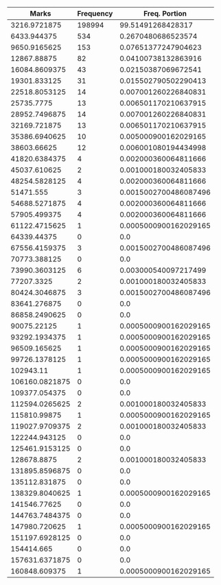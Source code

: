 | Marks | Frequency | Freq. Portion |
|-------|-----------|---------------|
| 3216.9721875 | 198994 | 99.51491268428317 |
| 6433.944375 | 534 | 0.2670480686523574 |
| 9650.9165625 | 153 | 0.07651377247904623 |
| 12867.88875 | 82 | 0.04100738132863916 |
| 16084.8609375 | 43 | 0.02150387069672541 |
| 19301.833125 | 31 | 0.015502790502290413 |
| 22518.8053125 | 14 | 0.007001260226840831 |
| 25735.7775 | 13 | 0.006501170210637915 |
| 28952.7496875 | 14 | 0.007001260226840831 |
| 32169.721875 | 13 | 0.006501170210637915 |
| 35386.6940625 | 10 | 0.005000900162029165 |
| 38603.66625 | 12 | 0.006001080194434998 |
| 41820.6384375 | 4 | 0.002000360064811666 |
| 45037.610625 | 2 | 0.001000180032405833 |
| 48254.5828125 | 4 | 0.002000360064811666 |
| 51471.555 | 3 | 0.0015002700486087496 |
| 54688.5271875 | 4 | 0.002000360064811666 |
| 57905.499375 | 4 | 0.002000360064811666 |
| 61122.4715625 | 1 | 0.0005000900162029165 |
| 64339.44375 | 0 | 0.0 |
| 67556.4159375 | 3 | 0.0015002700486087496 |
| 70773.388125 | 0 | 0.0 |
| 73990.3603125 | 6 | 0.003000540097217499 |
| 77207.3325 | 2 | 0.001000180032405833 |
| 80424.3046875 | 3 | 0.0015002700486087496 |
| 83641.276875 | 0 | 0.0 |
| 86858.2490625 | 0 | 0.0 |
| 90075.22125 | 1 | 0.0005000900162029165 |
| 93292.1934375 | 1 | 0.0005000900162029165 |
| 96509.165625 | 1 | 0.0005000900162029165 |
| 99726.1378125 | 1 | 0.0005000900162029165 |
| 102943.11 | 1 | 0.0005000900162029165 |
| 106160.0821875 | 0 | 0.0 |
| 109377.054375 | 0 | 0.0 |
| 112594.0265625 | 2 | 0.001000180032405833 |
| 115810.99875 | 1 | 0.0005000900162029165 |
| 119027.9709375 | 2 | 0.001000180032405833 |
| 122244.943125 | 0 | 0.0 |
| 125461.9153125 | 0 | 0.0 |
| 128678.8875 | 2 | 0.001000180032405833 |
| 131895.8596875 | 0 | 0.0 |
| 135112.831875 | 0 | 0.0 |
| 138329.8040625 | 1 | 0.0005000900162029165 |
| 141546.77625 | 0 | 0.0 |
| 144763.7484375 | 0 | 0.0 |
| 147980.720625 | 1 | 0.0005000900162029165 |
| 151197.6928125 | 0 | 0.0 |
| 154414.665 | 0 | 0.0 |
| 157631.6371875 | 0 | 0.0 |
| 160848.609375 | 1 | 0.0005000900162029165 |
